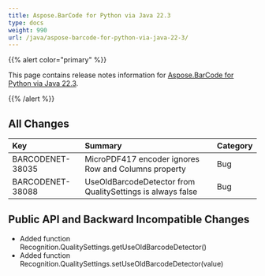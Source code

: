 ```yaml
---
title: Aspose.BarCode for Python via Java 22.3
type: docs
weight: 990
url: /java/aspose-barcode-for-python-via-java-22-3/
---
```


{{% alert color="primary" %}} 

This page contains release notes information for [Aspose.BarCode for Python via Java 22.3](https://downloads.aspose.com/barcode/pythonjava/new-releases/aspose.barcode-for-python-via-java-22.3/).

{{% /alert %}} 
## **All Changes**

|**Key**|**Summary**|**Category**|
| :- | :- | :- |
|BARCODENET-38035|MicroPDF417 encoder ignores Row and Columns property|Bug|
|BARCODENET-38088|UseOldBarcodeDetector from QualitySettings is always false|Bug|

## **Public API and Backward Incompatible Changes**
- Added function Recognition.QualitySettings.getUseOldBarcodeDetector()
- Added function Recognition.QualitySettings.setUseOldBarcodeDetector(value)
